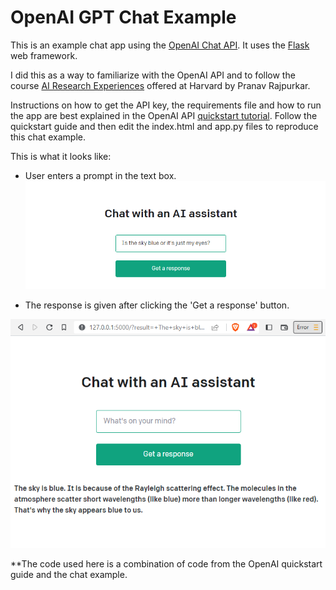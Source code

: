 # OpenAI GPT Chat Example

This is an example chat app using the [OpenAI Chat API](https://beta.openai.com/examples/default-chat). 
It uses the [Flask](https://flask.palletsprojects.com/en/2.0.x/) web framework.

I did this as a way to familiarize with the OpenAI API and to follow the course [AI Research Experiences](https://cs197.seas.harvard.edu/) offered at Harvard by Pranav Rajpurkar.

Instructions on how to get the API key, the requirements file and how to run the app are best explained in the OpenAI API [quickstart tutorial](https://beta.openai.com/docs/quickstart). Follow the quickstart guide and then edit the index.html and app.py files to reproduce this chat example.

This is what it looks like:

- User enters a prompt in the text box.
![Enter Prompt .png](https://github.com/tateemma/Data-Science-and-Machine-Learning-Projects/blob/main/OpenAI-GPT-Chat_Example/images/Question.png)

- The response is given after clicking the 'Get a response' button.


![Response .png](https://github.com/tateemma/Data-Science-and-Machine-Learning-Projects/blob/main/OpenAI-GPT-Chat_Example/images/Response.png)

**The code used here is a combination of code from the OpenAI quickstart guide and the chat example.
